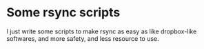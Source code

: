 # Some rsync scripts

I just write some scripts to make rsync as easy as like dropbox-like softwares, and more safety, and less resource to use. 

